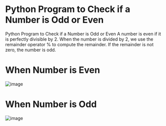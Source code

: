 # Python Program to Check if a Number is Odd or Even
Python Program to Check if a Number is Odd or Even
A number is even if it is perfectly divisible by 2. When the number is divided by 2, we use the remainder operator % to compute the remainder. If the remainder is not zero, the number is odd.

# When Number is Even
![image](https://user-images.githubusercontent.com/17259543/163948962-602a6729-5e04-4965-9b9f-29ca6d5db0d7.png)


# When Number is Odd
![image](https://user-images.githubusercontent.com/17259543/163949020-b3a34d34-6b91-4c9a-8a88-8ff11525d677.png)

